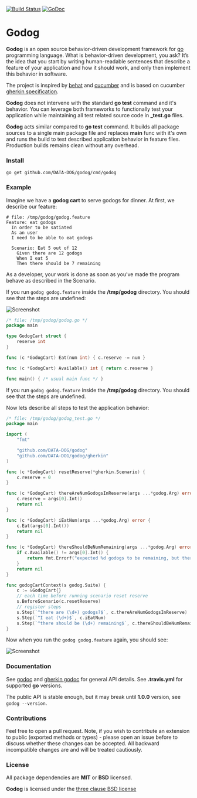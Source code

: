 [![Build Status](https://travis-ci.org/DATA-DOG/godog.svg?branch=master)](https://travis-ci.org/DATA-DOG/godog)
[![GoDoc](https://godoc.org/github.com/DATA-DOG/godog?status.svg)](https://godoc.org/github.com/DATA-DOG/godog)

# Godog

**Godog** is an open source behavior-driven development framework for [go][golang] programming language.
What is behavior-driven development, you ask? It’s the idea that you start by writing human-readable sentences that
describe a feature of your application and how it should work, and only then implement this behavior in software.

The project is inspired by [behat][behat] and [cucumber][cucumber] and is based on cucumber [gherkin specification][gherkin].

**Godog** does not intervene with the standard **go test** command and it's behavior. You can leverage both frameworks
to functionally test your application while maintaining all test related source code in **_test.go** files.

**Godog** acts similar compared to **go test** command. It builds all package sources to a single main package file
and replaces **main** func with it's own and runs the build to test described application behavior in feature files.
Production builds remains clean without any overhead.

### Install

    go get github.com/DATA-DOG/godog/cmd/godog

### Example

Imagine we have a **godog cart** to serve godogs for dinner. At first, we describe our feature:

``` gherkin
# file: /tmp/godog/godog.feature
Feature: eat godogs
  In order to be satiated
  As an user
  I need to be able to eat godogs

  Scenario: Eat 5 out of 12
    Given there are 12 godogs
    When I eat 5
    Then there should be 7 remaining
```

As a developer, your work is done as soon as you’ve made the program behave as
described in the Scenario.

If you run `godog godog.feature` inside the **/tmp/godog** directory.
You should see that the steps are undefined:

![Screenshot](https://raw.github.com/DATA-DOG/godog/master/screenshots/undefined.png)

``` go
/* file: /tmp/godog/godog.go */
package main

type GodogCart struct {
	reserve int
}

func (c *GodogCart) Eat(num int) { c.reserve -= num }

func (c *GodogCart) Available() int { return c.reserve }

func main() { /* usual main func */ }
```

If you run `godog godog.feature` inside the **/tmp/godog** directory.
You should see that the steps are undefined.

Now lets describe all steps to test the application behavior:

``` go
/* file: /tmp/godog/godog_test.go */
package main

import (
	"fmt"

	"github.com/DATA-DOG/godog"
	"github.com/DATA-DOG/godog/gherkin"
)

func (c *GodogCart) resetReserve(*gherkin.Scenario) {
	c.reserve = 0
}

func (c *GodogCart) thereAreNumGodogsInReserve(args ...*godog.Arg) error {
	c.reserve = args[0].Int()
	return nil
}

func (c *GodogCart) iEatNum(args ...*godog.Arg) error {
	c.Eat(args[0].Int())
	return nil
}

func (c *GodogCart) thereShouldBeNumRemaining(args ...*godog.Arg) error {
	if c.Available() != args[0].Int() {
		return fmt.Errorf("expected %d godogs to be remaining, but there is %d", args[0].Int(), c.Available())
	}
	return nil
}

func godogCartContext(s godog.Suite) {
	c := &GodogCart{}
	// each time before running scenario reset reserve
	s.BeforeScenario(c.resetReserve)
	// register steps
	s.Step(`^there are (\d+) godogs?$`, c.thereAreNumGodogsInReserve)
	s.Step(`^I eat (\d+)$`, c.iEatNum)
	s.Step(`^there should be (\d+) remaining$`, c.thereShouldBeNumRemaining)
}
```

Now when you run the `godog godog.feature` again, you should see:

![Screenshot](https://raw.github.com/DATA-DOG/godog/master/screenshots/passed.png)

### Documentation

See [godoc][godoc] and [gherkin godoc][godoc_gherkin] for general API details.
See **.travis.yml** for supported **go** versions.

The public API is stable enough, but it may break until **1.0.0** version, see `godog --version`.

### Contributions

Feel free to open a pull request. Note, if you wish to contribute an extension to public (exported methods or types) -
please open an issue before to discuss whether these changes can be accepted. All backward incompatible changes are
and will be treated cautiously.

### License

All package dependencies are **MIT** or **BSD** licensed.

**Godog** is licensed under the [three clause BSD license][license]

[godoc]: http://godoc.org/github.com/DATA-DOG/godog "Documentation on godoc"
[godoc_gherkin]: http://godoc.org/github.com/DATA-DOG/godog/gherkin "Documentation on godoc for gherkin"
[golang]: https://golang.org/  "GO programming language"
[behat]: http://docs.behat.org/ "Behavior driven development framework for PHP"
[cucumber]: https://cucumber.io/ "Behavior driven development framework for Ruby"
[gherkin]: https://cucumber.io/docs/reference "Gherkin feature file language"
[license]: http://en.wikipedia.org/wiki/BSD_licenses "The three clause BSD license"
